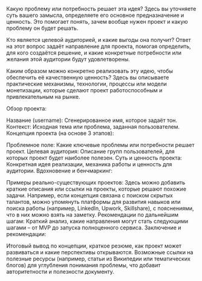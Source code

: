 Какую проблему или потребность решает эта идея?
Здесь вы уточняете суть вашего замысла, определяете его основное предназначение и ценность. Это помогает понять, зачем вообще нужен проект и какую проблему он будет решать.

Кто является целевой аудиторией, и какие выгоды она получит?
Ответ на этот вопрос задаёт направление для проекта, помогая определить, для кого создаётся решение, и какие конкретные потребности или желания этой аудитории будут удовлетворены.

Каким образом можно конкретно реализовать эту идею, чтобы обеспечить её качественную ценность?
Здесь вы описываете практические механизмы, технологии, процессы или модели монетизации, которые сделают проект работоспособным и привлекательным на рынке.







Обзор проекта:

Название (username): Сгенерированное имя, которое задаёт тон.
Контекст: Исходная тема или проблема, заданная пользователем.
Концепция проекта (на основе 3 этапов):

Проблемное поле: Какие ключевые проблемы или потребности решает проект.
Целевая аудитория: Описание групп пользователей, для которых проект будет наиболее полезен.
Суть и ценность проекта: Конкретная идея реализации, механика работы и ценность для аудитории.
Вдохновение и бенчмаркинг:

Примеры реально-существующих проектов: Здесь можно добавить краткие описания или ссылки на проекты, которые решают похожие задачи. Например, если концепция связана с поиском скрытых талантов, можно упомянуть платформы для развития навыков или поиска работы (например, LinkedIn, Upwork, Skillshare), с пояснениями, что в них можно взять на заметку.
Рекомендации по дальнейшим шагам: Краткий анализ, какие направления могут стать следующими шагами – от MVP до запуска полноценного сервиса.
Заключение и рекомендации:

Итоговый вывод по концепции, краткое резюме, как проект может развиваться и какие перспективы открываются.
Возможные ссылки на полезные ресурсы (например, статьи из Википедии или тематических блогов) для углубления понимания проблемы, что добавит авторитетности и полезности документу.